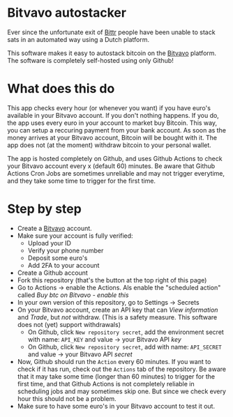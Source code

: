 # Bitvavo autostacker

Ever since the unfortunate exit of [Bittr](https://getbittr.com/) people have been unable to stack sats in an automated way using a Dutch platform.

This software makes it easy to autostack bitcoin on the [Bitvavo](https://bitvavo.com) platform.
The software is completely self-hosted using only Github!

# What does this do
This app checks every hour (or whenever you want) if you have euro's available in your Bitvavo account.
If you don't nothing happens. If you do, the app uses every euro in your account to market buy Bitcoin.
This way, you can setup a reccuring payment from your bank account. As soon as the money arrives at your Bitvavo account, Bitcoin
will be bought with it. 
The app does not (at the moment) withdraw bitcoin to your personal wallet.

The app is hosted completely on Github, and uses Github Actions to check your Bitvavo account every x (default 60) minutes.
Be aware that Github Actions Cron Jobs are sometimes unreliable and may not trigger everytime, and they take some time to trigger for the first time.

# Step by step

- Create a [Bitvavo](https://bitvavo.com) account.
- Make sure your account is fully verified:
    - Upload your ID
    - Verify your phone number
    - Deposit some euro's
    - Add 2FA to your account
- Create a Github account
- Fork this repository (that's the button at the top right of this page)
- Go to Actions -> enable the Actions. Als enable the "scheduled action" called _Buy btc on Bitvavo - enable this_
- In your own version of this repository, go to Settings -> Secrets
- On your Bitvavo account, create an API key that can _View information_ and _Trade_, but *not* withdraw. (This is a safety measure. This software does not (yet) support withdrawals)
    - On Github, click `New repository secret`, add the environment secret with name: `API_KEY` and value -> your Bitvavo API *key* 
    - On Github, click `New repository secret`, add with name: `API_SECRET` and value -> your Bitvavo API *secret*
- Now, Github should run the `Action` every 60 minutes. If you want to check if it has run, check out the `Actions` tab of the repository. Be aware that it may take some time (longer than 60 minutes) to trigger for the first time, and that Github
Actions is not completely reliable in scheduling jobs and may sometimes skip one. But since we check every hour this should not be a problem.
- Make sure to have some euro's in your Bitvavo account to test it out.

